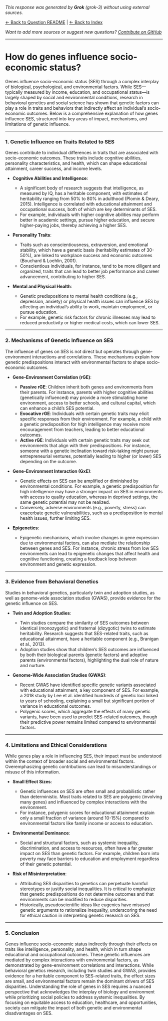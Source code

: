 <!-- 
Generated by: grok
Model: grok-3
Prompt type: default
Generated at: 2025-06-10T20:37:14.061953
-->

*This response was generated by **Grok** (grok-3) without using external sources.*

[← Back to Question README](README.md) | [← Back to Index](../README.md)

*Want to add more sources or suggest new questions? [Contribute on GitHub](https://github.com/justinwest/SuggestedSources)*

---

# How do genes influence socio-economic status?

Genes influence socio-economic status (SES) through a complex interplay of biological, psychological, and environmental factors. While SES—typically measured by income, education, and occupational status—is largely shaped by social and environmental conditions, research in behavioral genetics and social science has shown that genetic factors can play a role in traits and behaviors that indirectly affect an individual’s socio-economic outcomes. Below is a comprehensive explanation of how genes influence SES, structured into key areas of impact, mechanisms, and limitations of genetic influence.

---

### 1. **Genetic Influence on Traits Related to SES**
Genes contribute to individual differences in traits that are associated with socio-economic outcomes. These traits include cognitive abilities, personality characteristics, and health, which can shape educational attainment, career success, and income levels.

- **Cognitive Abilities and Intelligence**: 
  - A significant body of research suggests that intelligence, as measured by IQ, has a heritable component, with estimates of heritability ranging from 50% to 80% in adulthood (Plomin & Deary, 2015). Intelligence is correlated with educational attainment and occupational success, both of which are key determinants of SES.
  - For example, individuals with higher cognitive abilities may perform better in academic settings, pursue higher education, and secure higher-paying jobs, thereby achieving a higher SES.
  
- **Personality Traits**:
  - Traits such as conscientiousness, extraversion, and emotional stability, which have a genetic basis (heritability estimates of 30-50%), are linked to workplace success and economic outcomes (Bouchard & Loehlin, 2001).
  - Conscientious individuals, for instance, tend to be more diligent and organized, traits that can lead to better job performance and career advancement, contributing to higher SES.

- **Mental and Physical Health**:
  - Genetic predispositions to mental health conditions (e.g., depression, anxiety) or physical health issues can influence SES by affecting an individual’s ability to work, maintain employment, or pursue education.
  - For example, genetic risk factors for chronic illnesses may lead to reduced productivity or higher medical costs, which can lower SES.

---

### 2. **Mechanisms of Genetic Influence on SES**
The influence of genes on SES is not direct but operates through gene-environment interactions and correlations. These mechanisms explain how genetic predispositions interact with environmental factors to shape socio-economic outcomes.

- **Gene-Environment Correlation (rGE)**:
  - **Passive rGE**: Children inherit both genes and environments from their parents. For instance, parents with higher cognitive abilities (genetically influenced) may provide a more stimulating home environment, access to better schools, and cultural capital, which can enhance a child’s SES potential.
  - **Evocative rGE**: Individuals with certain genetic traits may elicit specific responses from their environment. For example, a child with a genetic predisposition for high intelligence may receive more encouragement from teachers, leading to better educational outcomes.
  - **Active rGE**: Individuals with certain genetic traits may seek out environments that align with their predispositions. For instance, someone with a genetic inclination toward risk-taking might pursue entrepreneurial ventures, potentially leading to higher (or lower) SES depending on the outcome.

- **Gene-Environment Interaction (GxE)**:
  - Genetic effects on SES can be amplified or diminished by environmental conditions. For example, a genetic predisposition for high intelligence may have a stronger impact on SES in environments with access to quality education, whereas in deprived settings, the same genetic potential may not be realized.
  - Conversely, adverse environments (e.g., poverty, stress) can exacerbate genetic vulnerabilities, such as a predisposition to mental health issues, further limiting SES.

- **Epigenetics**:
  - Epigenetic mechanisms, which involve changes in gene expression due to environmental factors, can also mediate the relationship between genes and SES. For instance, chronic stress from low SES environments can lead to epigenetic changes that affect health and cognitive functioning, creating a feedback loop between environment and genetic expression.

---

### 3. **Evidence from Behavioral Genetics**
Studies in behavioral genetics, particularly twin and adoption studies, as well as genome-wide association studies (GWAS), provide evidence for the genetic influence on SES.

- **Twin and Adoption Studies**:
  - Twin studies compare the similarity of SES outcomes between identical (monozygotic) and fraternal (dizygotic) twins to estimate heritability. Research suggests that SES-related traits, such as educational attainment, have a heritable component (e.g., Branigan et al., 2013).
  - Adoption studies show that children’s SES outcomes are influenced by both their biological parents (genetic factors) and adoptive parents (environmental factors), highlighting the dual role of nature and nurture.

- **Genome-Wide Association Studies (GWAS)**:
  - Recent GWAS have identified specific genetic variants associated with educational attainment, a key component of SES. For example, a 2018 study by Lee et al. identified hundreds of genetic loci linked to years of schooling, explaining a small but significant portion of variance in educational outcomes.
  - Polygenic scores, which aggregate the effects of many genetic variants, have been used to predict SES-related outcomes, though their predictive power remains limited compared to environmental factors.

---

### 4. **Limitations and Ethical Considerations**
While genes play a role in influencing SES, their impact must be understood within the context of broader social and environmental factors. Overemphasizing genetic contributions can lead to misunderstandings or misuse of this information.

- **Small Effect Sizes**:
  - Genetic influences on SES are often small and probabilistic rather than deterministic. Most traits related to SES are polygenic (involving many genes) and influenced by complex interactions with the environment.
  - For instance, polygenic scores for educational attainment explain only a small fraction of variance (around 10-15%) compared to environmental factors like family income or access to education.

- **Environmental Dominance**:
  - Social and structural factors, such as systemic inequality, discrimination, and access to resources, often have a far greater impact on SES than genetic factors. For example, children born into poverty may face barriers to education and employment regardless of their genetic potential.

- **Risk of Misinterpretation**:
  - Attributing SES disparities to genetics can perpetuate harmful stereotypes or justify social inequalities. It is critical to emphasize that genetic predispositions do not determine outcomes and that environments can be modified to reduce disparities.
  - Historically, pseudoscientific ideas like eugenics have misused genetic arguments to rationalize inequality, underscoring the need for ethical caution in interpreting genetic research on SES.

---

### 5. **Conclusion**
Genes influence socio-economic status indirectly through their effects on traits like intelligence, personality, and health, which in turn shape educational and occupational outcomes. These genetic influences are mediated by complex interactions with environmental factors, as demonstrated by gene-environment correlations and interactions. While behavioral genetics research, including twin studies and GWAS, provides evidence for a heritable component to SES-related traits, the effect sizes are small, and environmental factors remain the dominant drivers of SES disparities. Understanding the role of genes in SES requires a nuanced perspective that acknowledges the interplay of biology and environment while prioritizing social policies to address systemic inequalities. By focusing on equitable access to education, healthcare, and opportunities, society can mitigate the impact of both genetic and environmental disadvantages on SES.
